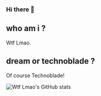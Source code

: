 ### Hi there 👋

<!--
**wtflmao/wtflmao** is a ✨ _special_ ✨ repository because its `README.md` (this file) appears on your GitHub profile.

Here are some ideas to get you started:

- 🔭 I’m currently working on ...
- 🌱 I’m currently learning ...
- 👯 I’m looking to collaborate on ...
- 🤔 I’m looking for help with ...
- 💬 Ask me about ...
- 📫 How to reach me: ...
- 😄 Pronouns: ...
- ⚡ Fun fact: ...
-->

## who am i ?
Wtf Lmao.

## dream or technoblade ?
Of course Technoblade!

![Wtf Lmao's GitHub stats](https://github-readme-stats.vercel.app/api?username=wtflmao&show_icons=true&theme=dark)

